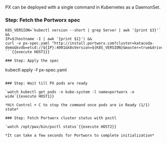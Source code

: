PX can be deployed with a single command in Kubernetes as a DaemonSet.

### Step: Fetch the Portworx spec

```
K8S_VERSION=`kubectl version --short | grep Server | awk '{print $3}'` &&
IP=$(hostname -I | awk '{print $1}') &&
curl -o px-spec.yaml "http://install.portworx.com?cluster=katacoda-demo&kvdb=etcd://${IP}:4001&k8sVersion=${K8S_VERSION}&master=true&drives=/dev/loop18"
```{{execute HOST1}}

### Step: Apply the spec

```
kubectl apply -f px-spec.yaml
```{{execute HOST1}}

### Step: Wait till PX pods are ready

`watch kubectl get pods -n kube-system -l name=portworx -o wide`{{execute HOST1}}

*Hit Control + C to stop the command once pods are in Ready (1/1) state*

### Step: Fetch Portworx cluster status with pxctl

`watch /opt/pwx/bin/pxctl status`{{execute HOST2}}

*It can take a few seconds for Portworx to complete initialization*